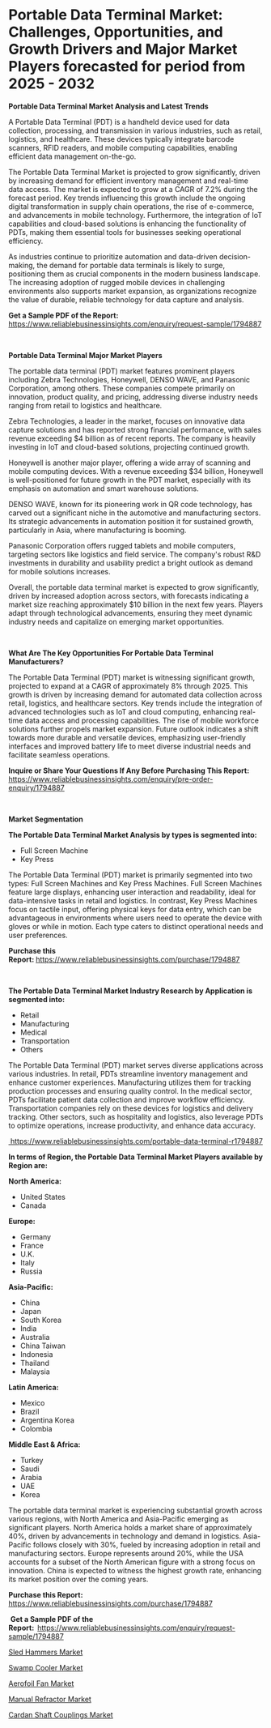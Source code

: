 <p><h1>Portable Data Terminal Market: Challenges, Opportunities, and Growth Drivers and Major Market Players forecasted for period from 2025 - 2032</h1></p><p><strong>Portable Data Terminal Market Analysis and Latest Trends</strong></p>
<p><p>A Portable Data Terminal (PDT) is a handheld device used for data collection, processing, and transmission in various industries, such as retail, logistics, and healthcare. These devices typically integrate barcode scanners, RFID readers, and mobile computing capabilities, enabling efficient data management on-the-go. </p><p>The Portable Data Terminal Market is projected to grow significantly, driven by increasing demand for efficient inventory management and real-time data access. The market is expected to grow at a CAGR of 7.2% during the forecast period. Key trends influencing this growth include the ongoing digital transformation in supply chain operations, the rise of e-commerce, and advancements in mobile technology. Furthermore, the integration of IoT capabilities and cloud-based solutions is enhancing the functionality of PDTs, making them essential tools for businesses seeking operational efficiency. </p><p>As industries continue to prioritize automation and data-driven decision-making, the demand for portable data terminals is likely to surge, positioning them as crucial components in the modern business landscape. The increasing adoption of rugged mobile devices in challenging environments also supports market expansion, as organizations recognize the value of durable, reliable technology for data capture and analysis.</p></p>
<p><strong>Get a Sample PDF of the Report:&nbsp;</strong> <a href="https://www.reliablebusinessinsights.com/enquiry/request-sample/1794887?utm_campaign=1113&utm_medium=2&utm_source=Github&utm_content=ia&utm_term=19022025&utm_id=portable-data-terminal">https://www.reliablebusinessinsights.com/enquiry/request-sample/1794887</a></p>
<p>&nbsp;</p>
<p><strong>Portable Data Terminal Major Market Players</strong></p>
<p><p>The portable data terminal (PDT) market features prominent players including Zebra Technologies, Honeywell, DENSO WAVE, and Panasonic Corporation, among others. These companies compete primarily on innovation, product quality, and pricing, addressing diverse industry needs ranging from retail to logistics and healthcare.</p><p>Zebra Technologies, a leader in the market, focuses on innovative data capture solutions and has reported strong financial performance, with sales revenue exceeding $4 billion as of recent reports. The company is heavily investing in IoT and cloud-based solutions, projecting continued growth.</p><p>Honeywell is another major player, offering a wide array of scanning and mobile computing devices. With a revenue exceeding $34 billion, Honeywell is well-positioned for future growth in the PDT market, especially with its emphasis on automation and smart warehouse solutions.</p><p>DENSO WAVE, known for its pioneering work in QR code technology, has carved out a significant niche in the automotive and manufacturing sectors. Its strategic advancements in automation position it for sustained growth, particularly in Asia, where manufacturing is booming.</p><p>Panasonic Corporation offers rugged tablets and mobile computers, targeting sectors like logistics and field service. The company's robust R&D investments in durability and usability predict a bright outlook as demand for mobile solutions increases.</p><p>Overall, the portable data terminal market is expected to grow significantly, driven by increased adoption across sectors, with forecasts indicating a market size reaching approximately $10 billion in the next few years. Players adapt through technological advancements, ensuring they meet dynamic industry needs and capitalize on emerging market opportunities.</p></p>
<p>&nbsp;</p>
<p><strong>What Are The Key Opportunities For Portable Data Terminal Manufacturers?</strong></p>
<p><p>The Portable Data Terminal (PDT) market is witnessing significant growth, projected to expand at a CAGR of approximately 8% through 2025. This growth is driven by increasing demand for automated data collection across retail, logistics, and healthcare sectors. Key trends include the integration of advanced technologies such as IoT and cloud computing, enhancing real-time data access and processing capabilities. The rise of mobile workforce solutions further propels market expansion. Future outlook indicates a shift towards more durable and versatile devices, emphasizing user-friendly interfaces and improved battery life to meet diverse industrial needs and facilitate seamless operations.</p></p>
<p><strong>Inquire or Share Your Questions If Any Before Purchasing This Report:</strong> <a href="https://www.reliablebusinessinsights.com/enquiry/pre-order-enquiry/1794887?utm_campaign=1113&utm_medium=2&utm_source=Github&utm_content=ia&utm_term=19022025&utm_id=portable-data-terminal">https://www.reliablebusinessinsights.com/enquiry/pre-order-enquiry/1794887</a></p>
<p>&nbsp;</p>
<p><strong>Market Segmentation</strong></p>
<p><strong>The Portable Data Terminal Market Analysis by types is segmented into:</strong></p>
<p><ul><li>Full Screen Machine</li><li>Key Press</li></ul></p>
<p><p>The Portable Data Terminal (PDT) market is primarily segmented into two types: Full Screen Machines and Key Press Machines. Full Screen Machines feature large displays, enhancing user interaction and readability, ideal for data-intensive tasks in retail and logistics. In contrast, Key Press Machines focus on tactile input, offering physical keys for data entry, which can be advantageous in environments where users need to operate the device with gloves or while in motion. Each type caters to distinct operational needs and user preferences.</p></p>
<p><strong>Purchase this Report:&nbsp;</strong><a href="https://www.reliablebusinessinsights.com/purchase/1794887?utm_campaign=1113&utm_medium=2&utm_source=Github&utm_content=ia&utm_term=19022025&utm_id=portable-data-terminal">https://www.reliablebusinessinsights.com/purchase/1794887</a></p>
<p>&nbsp;</p>
<p><strong>The Portable Data Terminal Market Industry Research by Application is segmented into:</strong></p>
<p><ul><li>Retail</li><li>Manufacturing</li><li>Medical</li><li>Transportation</li><li>Others</li></ul></p>
<p><p>The Portable Data Terminal (PDT) market serves diverse applications across various industries. In retail, PDTs streamline inventory management and enhance customer experiences. Manufacturing utilizes them for tracking production processes and ensuring quality control. In the medical sector, PDTs facilitate patient data collection and improve workflow efficiency. Transportation companies rely on these devices for logistics and delivery tracking. Other sectors, such as hospitality and logistics, also leverage PDTs to optimize operations, increase productivity, and enhance data accuracy.</p></p>
<p><a href="https://www.reliablebusinessinsights.com/portable-data-terminal-r1794887?utm_campaign=1113&utm_medium=2&utm_source=Github&utm_content=ia&utm_term=19022025&utm_id=portable-data-terminal">&nbsp;https://www.reliablebusinessinsights.com/portable-data-terminal-r1794887</a></p>
<p><strong>In terms of Region, the Portable Data Terminal Market Players available by Region are:</strong></p>
<p>
    <p> <strong> North America: </strong>
        <ul>
            <li>United States</li>
            <li>Canada</li>
        </ul>
        </p> 
    <p> <strong> Europe: </strong>
        <ul>
            <li>Germany</li>
            <li>France</li>
            <li>U.K.</li>
            <li>Italy</li>
            <li>Russia</li>
        </ul>
        </p> 
    <p> <strong> Asia-Pacific: </strong>
        <ul>
            <li>China</li>
            <li>Japan</li>
            <li>South Korea</li>
            <li>India</li>
            <li>Australia</li>
            <li>China Taiwan</li>
            <li>Indonesia</li>
            <li>Thailand</li>
            <li>Malaysia</li>
        </ul>
        </p> 
    <p> <strong> Latin America: </strong>
        <ul>
            <li>Mexico</li>
            <li>Brazil</li>
            <li>Argentina Korea</li>
            <li>Colombia</li>
        </ul>
        </p> 
    <p> <strong> Middle East & Africa: </strong>
        <ul>
            <li>Turkey</li>
            <li>Saudi</li>
            <li>Arabia</li>
            <li>UAE</li>
            <li>Korea</li>
        </ul>
    </p>
    </p>
<p><p>The portable data terminal market is experiencing substantial growth across various regions, with North America and Asia-Pacific emerging as significant players. North America holds a market share of approximately 40%, driven by advancements in technology and demand in logistics. Asia-Pacific follows closely with 30%, fueled by increasing adoption in retail and manufacturing sectors. Europe represents around 20%, while the USA accounts for a subset of the North American figure with a strong focus on innovation. China is expected to witness the highest growth rate, enhancing its market position over the coming years.</p></p>
<p><strong>Purchase this Report: </strong><a href="https://www.reliablebusinessinsights.com/purchase/1794887?utm_campaign=1113&utm_medium=2&utm_source=Github&utm_content=ia&utm_term=19022025&utm_id=portable-data-terminal">https://www.reliablebusinessinsights.com/purchase/1794887</a></p>
<p>&nbsp;<strong>Get a Sample PDF of the Report:&nbsp;&nbsp;</strong><a href="https://www.reliablebusinessinsights.com/enquiry/request-sample/1794887?utm_campaign=1113&utm_medium=2&utm_source=Github&utm_content=ia&utm_term=19022025&utm_id=portable-data-terminal">https://www.reliablebusinessinsights.com/enquiry/request-sample/1794887</a></p>
<p><strong></strong></p>
<p><p><a href="https://github.com/lizonbochil23/Market-Research-Report-List-1/blob/main/sled-hammers-market.md?utm_campaign=1113&utm_medium=2&utm_source=Github&utm_content=ia&utm_term=19022025&utm_id=portable-data-terminal">Sled Hammers Market</a></p><p><a href="https://github.com/carylgrinko/Market-Research-Report-List-1/blob/main/swamp-cooler-market.md?utm_campaign=1113&utm_medium=2&utm_source=Github&utm_content=ia&utm_term=19022025&utm_id=portable-data-terminal">Swamp Cooler Market</a></p><p><a href="https://github.com/leyesamilej/Market-Research-Report-List-1/blob/main/aerofoil-fan-market.md?utm_campaign=1113&utm_medium=2&utm_source=Github&utm_content=ia&utm_term=19022025&utm_id=portable-data-terminal">Aerofoil Fan Market</a></p><p><a href="https://github.com/rrosasdaunas/Market-Research-Report-List-1/blob/main/manual-refractor-market.md?utm_campaign=1113&utm_medium=2&utm_source=Github&utm_content=ia&utm_term=19022025&utm_id=portable-data-terminal">Manual Refractor Market</a></p><p><a href="https://github.com/guinoopandam/Market-Research-Report-List-1/blob/main/cardan-shaft-couplings-market.md?utm_campaign=1113&utm_medium=2&utm_source=Github&utm_content=ia&utm_term=19022025&utm_id=portable-data-terminal">Cardan Shaft Couplings Market</a></p></p>